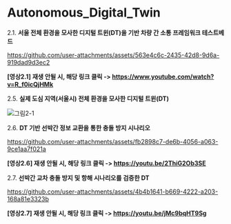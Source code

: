# Autonomous_Digital_Twin

2.1. **서울 전체 환경을 모사한 디지털 트윈(DT)을 기반 차량 간 소통 프레임워크 테스트베드** 


https://github.com/user-attachments/assets/563e4c6c-2435-42d8-9d6a-919dad9d3ec2

**[영상2.1] 재생 안될 시, 해당 링크 클릭 -> https://www.youtube.com/watch?v=R_f0icQjHMk**


2.5. **실제 도심 지역(서울시) 전체 환경을 모사한 디지털 트윈(DT)**


![그림2-1](https://github.com/user-attachments/assets/1c553b1a-94db-416e-94e9-b9f627b4be94)


2.6. **DT 기반 선박간 정보 교환을 통한 충돌 방지 시나리오**


https://github.com/user-attachments/assets/fb2898c7-de6b-4056-a063-9ce1aa7f021a

**[영상2.6] 재생 안될 시, 해당 링크 클릭 -> https://youtu.be/2ThiG2Ob3SE**


2.7. **선박간 교차 충돌 방지 및 항해 시나리오를 검증한 DT**


https://github.com/user-attachments/assets/4b4b1641-b669-4222-a203-168a81e3323b

**[영상2.7] 재생 안될 시, 해당 링크 클릭 -> https://youtu.be/jMc9bqHT9Sg**
